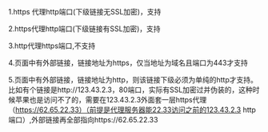 1.https 代理http端口(下级链接无SSL加密)，支持

2.https代理http端口(下级链接有SSL加密)，支持

3.http代理https端口,不支持

4.页面中有外部链接，链接地址为https，仅当地址为域名且端口为443才支持

5.页面中有外部链接，链接地址为http，则该链接下级必须为单纯的http才支持。比如有个链接是http://123.43.2.3，80端口，实际有SSL加密过并伪装的，这种时候苹果也是访问不了的，需要在123.43.2.3外面套一层https代理（https://62.65.22.33）（前提是代理服务器能22.33访问之前的123.43.2.3 http端口）,外部链接再全部指向https://62.65.22.33